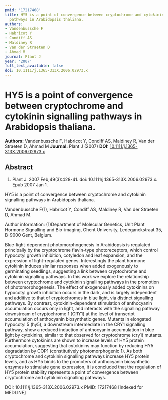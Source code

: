 ```yaml
---
pmid: '17217468'
title: HY5 is a point of convergence between cryptochrome and cytokinin signalling
  pathways in Arabidopsis thaliana.
authors:
- Vandenbussche F
- Habricot Y
- Condiff AS
- Maldiney R
- Van der Straeten D
- Ahmad M
journal: Plant J
year: '2007'
full_text_available: false
doi: 10.1111/j.1365-313X.2006.02973.x
---
```


# HY5 is a point of convergence between cryptochrome and cytokinin signalling pathways in Arabidopsis thaliana.
**Authors:** Vandenbussche F, Habricot Y, Condiff AS, Maldiney R, Van der Straeten D, Ahmad M
**Journal:** Plant J (2007)
**DOI:** [10.1111/j.1365-313X.2006.02973.x](https://doi.org/10.1111/j.1365-313X.2006.02973.x)

## Abstract

1. Plant J. 2007 Feb;49(3):428-41. doi: 10.1111/j.1365-313X.2006.02973.x. Epub
2007  Jan 1.

HY5 is a point of convergence between cryptochrome and cytokinin signalling 
pathways in Arabidopsis thaliana.

Vandenbussche F(1), Habricot Y, Condiff AS, Maldiney R, Van der Straeten D, 
Ahmad M.

Author information:
(1)Department of Molecular Genetics, Unit Plant Hormone Signalling and 
Bio-imaging, Ghent University, Ledeganckstraat 35, B-9000 Gent, Belgium.

Blue-light-dependent photomorphogenesis in Arabidopsis is regulated principally 
by the cryptochrome flavin-type photoreceptors, which control hypocotyl growth 
inhibition, cotyledon and leaf expansion, and the expression of light-regulated 
genes. Interestingly the plant hormone cytokinin induces similar responses when 
added exogenously to germinating seedlings, suggesting a link between 
cryptochrome and cytokinin signalling pathways. In this work we explore the 
relationship between cryptochrome and cytokinin signalling pathways in the 
promotion of photomorphogenesis. The effect of exogenously added cytokinins on 
hypocotyl growth inhibition occurs in the dark, and is largely independent and 
additive to that of cryptochromes in blue light, via distinct signalling 
pathways. By contrast, cytokinin-dependent stimulation of anthocyanin 
accumulation occurs only in light, and interacts with the signalling pathway 
downstream of cryptochrome 1 (CRY1) at the level of transcript accumulation of 
anthocyanin biosynthetic genes. Mutants in elongated hypocotyl 5 (hy5), a 
downstream intermediate in the CRY1 signalling pathway, show a reduced induction 
of anthocyanin accumulation in blue light by cytokinins, similar to that 
observed for cryptochrome (cry1) mutants. Furthermore cytokinins are shown to 
increase levels of HY5 protein accumulation, suggesting that cytokinins may 
function by reducing HY5 degradation by COP1 (constitutively photomorphogenic 
1). As both cryptochrome and cytokinin signalling pathways increase HY5 protein 
levels, and as HY5 binds to the promoters of anthocyanin biosynthetic enzymes to 
stimulate gene expression, it is concluded that the regulation of HY5 protein 
stability represents a point of convergence between cryptochrome and cytokinin 
signalling pathways.

DOI: 10.1111/j.1365-313X.2006.02973.x
PMID: 17217468 [Indexed for MEDLINE]
